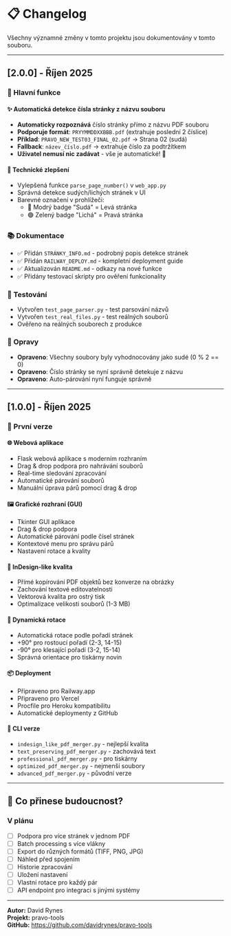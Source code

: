 # 📋 Changelog

Všechny významné změny v tomto projektu jsou dokumentovány v tomto souboru.

---

## [2.0.0] - Říjen 2025

### 🎉 Hlavní funkce

#### ✨ Automatická detekce čísla stránky z názvu souboru
- **Automaticky rozpoznává** číslo stránky přímo z názvu PDF souboru
- **Podporuje formát**: `PRYYMMDDXXBBB.pdf` (extrahuje poslední 2 číslice)
- **Příklad**: `PRAVO_NEW_TEST03_FINAL_02.pdf` → Strana 02 (sudá)
- **Fallback**: `název_číslo.pdf` → extrahuje číslo za podtržítkem
- **Uživatel nemusí nic zadávat** - vše je automatické! 🚀

#### 🔧 Technické zlepšení
- Vylepšená funkce `parse_page_number()` v `web_app.py`
- Správná detekce sudých/lichých stránek v UI
- Barevné označení v prohlížeči:
  - 🔵 Modrý badge "Sudá" = Levá stránka
  - 🟢 Zelený badge "Lichá" = Pravá stránka

### 📚 Dokumentace
- ✅ Přidán `STRÁNKY_INFO.md` - podrobný popis detekce stránek
- ✅ Přidán `RAILWAY_DEPLOY.md` - kompletní deployment guide
- ✅ Aktualizován `README.md` - odkazy na nové funkce
- ✅ Přidány testovací skripty pro ověření funkcionality

### 🧪 Testování
- Vytvořen `test_page_parser.py` - test parsování názvů
- Vytvořen `test_real_files.py` - test reálných souborů
- Ověřeno na reálných souborech z produkce

### 🐛 Opravy
- **Opraveno**: Všechny soubory byly vyhodnocovány jako sudé (0 % 2 == 0)
- **Opraveno**: Číslo stránky se nyní správně detekuje z názvu
- **Opraveno**: Auto-párování nyní funguje správně

---

## [1.0.0] - Říjen 2025

### 🎉 První verze

#### 🌐 Webová aplikace
- Flask webová aplikace s moderním rozhraním
- Drag & drop podpora pro nahrávání souborů
- Real-time sledování zpracování
- Automatické párování souborů
- Manuální úprava párů pomocí drag & drop

#### 🖼️ Grafické rozhraní (GUI)
- Tkinter GUI aplikace
- Drag & drop podpora
- Automatické párování podle čísel stránek
- Kontextové menu pro správu párů
- Nastavení rotace a kvality

#### 🎨 InDesign-like kvalita
- Přímé kopírování PDF objektů bez konverze na obrázky
- Zachování textové editovatelnosti
- Vektorová kvalita pro ostrý tisk
- Optimalizace velikosti souborů (1-3 MB)

#### 🔄 Dynamická rotace
- Automatická rotace podle pořadí stránek
- +90° pro rostoucí pořadí (2-3, 14-15)
- -90° pro klesající pořadí (3-2, 15-14)
- Správná orientace pro tiskárny novin

#### 📦 Deployment
- Připraveno pro Railway.app
- Připraveno pro Vercel
- Procfile pro Heroku kompatibilitu
- Automatické deploymenty z GitHub

#### 📝 CLI verze
- `indesign_like_pdf_merger.py` - nejlepší kvalita
- `text_preserving_pdf_merger.py` - zachovává text
- `professional_pdf_merger.py` - pro tiskárny
- `optimized_pdf_merger.py` - nejmenší soubory
- `advanced_pdf_merger.py` - původní verze

---

## 🎯 Co přinese budoucnost?

### V plánu
- [ ] Podpora pro více stránek v jednom PDF
- [ ] Batch processing s více vlákny
- [ ] Export do různých formátů (TIFF, PNG, JPG)
- [ ] Náhled před spojením
- [ ] Historie zpracování
- [ ] Uložení nastavení
- [ ] Vlastní rotace pro každý pár
- [ ] API endpoint pro integraci s jinými systémy

---

**Autor:** David Rynes  
**Projekt:** pravo-tools  
**GitHub:** https://github.com/davidrynes/pravo-tools

